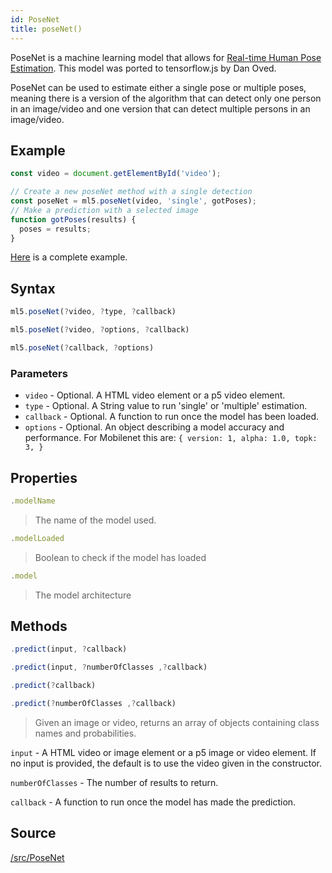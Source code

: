 ```yaml
---
id: PoseNet
title: poseNet()
---
```


PoseNet is a machine learning model that allows for [Real-time Human Pose Estimation](https://medium.com/tensorflow/real-time-human-pose-estimation-in-the-browser-with-tensorflow-js-7dd0bc881cd5). This model was ported to tensorflow.js by Dan Oved.

PoseNet can be used to estimate either a single pose or multiple poses, meaning there is a version of the algorithm that can detect only one person in an image/video and one version that can detect multiple persons in an image/video.

## Example

```javascript
const video = document.getElementById('video');

// Create a new poseNet method with a single detection
const poseNet = ml5.poseNet(video, 'single', gotPoses);
// Make a prediction with a selected image
function gotPoses(results) {
  poses = results;
}
```

[Here](https://github.com/ml5js/ml5-examples/blob/master/p5js/PoseNet/sketch.js) is a complete example.

## Syntax

  ```javascript
  ml5.poseNet(?video, ?type, ?callback)
  ```

  ```javascript
  ml5.poseNet(?video, ?options, ?callback)
  ```

  ```javascript
  ml5.poseNet(?callback, ?options)
  ```

### Parameters

  - `video` - Optional. A HTML video element or a p5 video element.
  - `type` - Optional. A String value to run 'single' or 'multiple' estimation.
  - `callback` - Optional. A function to run once the model has been loaded.
  - `options` - Optional. An object describing a model accuracy and performance. For Mobilenet this are: `{ version: 1,
    alpha: 1.0, topk: 3, }`


## Properties

  ```javascript
  .modelName
  ```
  > The name of the model used.

  ```javascript
  .modelLoaded
  ```
  > Boolean to check if the model has loaded

  ```javascript
  .model
  ```
  > The model architecture

## Methods

  ```javascript
  .predict(input, ?callback)
  ```

  ```javascript
  .predict(input, ?numberOfClasses ,?callback)
  ```

  ```javascript
  .predict(?callback)
  ```

  ```javascript
  .predict(?numberOfClasses ,?callback)
  ```

  > Given an image or video, returns an array of objects containing class names and probabilities.

  `input` -  A HTML video or image element or a p5 image or video element. If no input is provided, the default is to use the video given in the constructor.

  `numberOfClasses` -  The number of results to return.

  `callback` - A function to run once the model has made the prediction.

## Source

[/src/PoseNet](https://github.com/ml5js/ml5-library/tree/master/src/PoseNet)

